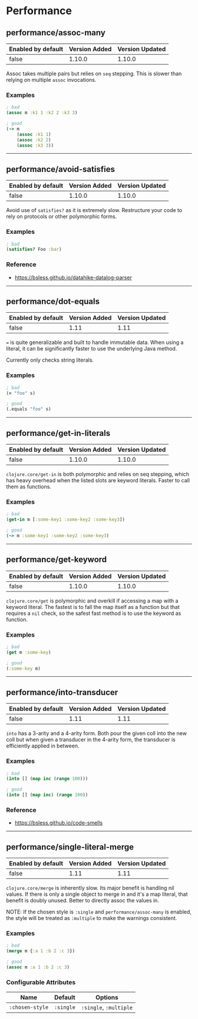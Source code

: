 # Performance

## performance/assoc-many

| Enabled by default | Version Added | Version Updated |
| ------------------ | ------------- | --------------- |
| false              | 1.10.0        | 1.10.0          |

Assoc takes multiple pairs but relies on `seq` stepping. This is slower than
relying on multiple `assoc` invocations.

### Examples

```clojure
; bad
(assoc m :k1 1 :k2 2 :k3 3)

; good
(-> m
    (assoc :k1 1)
    (assoc :k2 2)
    (assoc :k3 3))
```

---

## performance/avoid-satisfies

| Enabled by default | Version Added | Version Updated |
| ------------------ | ------------- | --------------- |
| false              | 1.10.0        | 1.10.0          |

Avoid use of `satisfies?` as it is extremely slow. Restructure your code to rely on protocols or other polymorphic forms.

### Examples

```clojure
; bad
(satisfies? Foo :bar)
```

### Reference

* <https://bsless.github.io/datahike-datalog-parser>

---

## performance/dot-equals

| Enabled by default | Version Added | Version Updated |
| ------------------ | ------------- | --------------- |
| false              | 1.11          | 1.11            |

`=` is quite generalizable and built to handle immutable data. When using a literal, it can be significantly faster to use the underlying Java method.

Currently only checks string literals.

### Examples

```clojure
; bad
(= "foo" s)

; good
(.equals "foo" s)
```

---

## performance/get-in-literals

| Enabled by default | Version Added | Version Updated |
| ------------------ | ------------- | --------------- |
| false              | 1.10.0        | 1.10.0          |

`clojure.core/get-in` is both polymorphic and relies on seq stepping, which has heavy overhead when the listed slots are keyword literals. Faster to call them as functions.

### Examples

```clojure
; bad
(get-in m [:some-key1 :some-key2 :some-key3])

; good
(-> m :some-key1 :some-key2 :some-key3)
```

---

## performance/get-keyword

| Enabled by default | Version Added | Version Updated |
| ------------------ | ------------- | --------------- |
| false              | 1.10.0        | 1.10.0          |

`clojure.core/get` is polymorphic and overkill if accessing a map with a keyword literal. The fastest is to fall the map itself as a function but that requires a `nil` check, so the safest fast method is to use the keyword as function.

### Examples

```clojure
; bad
(get m :some-key)

; good
(:some-key m)
```

---

## performance/into-transducer

| Enabled by default | Version Added | Version Updated |
| ------------------ | ------------- | --------------- |
| false              | 1.11          | 1.11            |

`into` has a 3-arity and a 4-arity form. Both pour the given coll into the
new coll but when given a transducer in the 4-arity form, the transducer is
efficiently applied in between.

### Examples

```clojure
; bad
(into [] (map inc (range 100)))

; good
(into [] (map inc) (range 100))
```

### Reference

* <https://bsless.github.io/code-smells>

---

## performance/single-literal-merge

| Enabled by default | Version Added | Version Updated |
| ------------------ | ------------- | --------------- |
| false              | 1.11          | 1.11            |

`clojure.core/merge` is inherently slow. Its major benefit is handling nil
values. If there is only a single object to merge in and it's a map literal,
that benefit is doubly unused. Better to directly assoc the values in.

NOTE: If the chosen style is `:single` and `performance/assoc-many` is
enabled, the style will be treated as `:multiple` to make the warnings
consistent.

### Examples

```clojure
; bad
(merge m {:a 1 :b 2 :c 3})

; good
(assoc m :a 1 :b 2 :c 3)
```

### Configurable Attributes

| Name            | Default   | Options                |
| --------------- | --------- | ---------------------- |
| `:chosen-style` | `:single` | `:single`, `:multiple` |
